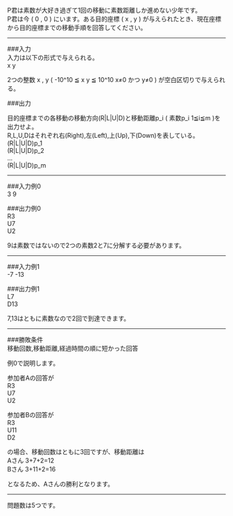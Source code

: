 P君は素数が大好き過ぎて1回の移動に素数距離しか進めない少年です。  
P君は今 ( 0 , 0 ) にいます。ある目的座標 ( x , y ) が与えられたとき、現在座標から目的座標までの移動手順を回答してください。 

------------------------------------------------------------------
###入力  
入力は以下の形式で与えられる。  
x y

2つの整数 x , y ( -10^10 ≦ x  y ≦ 10^10 x≠0 かつ y≠0 ) が空白区切りで与えられる。


###出力

目的座標までの各移動の移動方向(R|L|U|D)と移動距離p_i ( 素数p_i 1≦i≦m )を出力せよ。  
R,L,U,Dはそれぞれ右(Right),左(Left),上(Up),下(Down)を表している。  
(R|L|U|D)p_1  
(R|L|U|D)p_2  
...  
(R|L|U|D)p_m  

------------------------------------------------------------------

###入力例0  
3 9

###出力例0  
R3  
U7  
U2  

9は素数ではないので2つの素数2と7に分解する必要があります。  

------------------------------------------------------------------

###入力例1  
-7 -13  

###出力例1  
L7  
D13  

7,13はともに素数なので2回で到達できます。  

------------------------------------------------------------------

###勝敗条件  
移動回数,移動距離,経過時間の順に短かった回答  

例0で説明します。  

参加者Aの回答が  
R3  
U7  
U2  

参加者Bの回答が  
R3  
U11  
D2  

の場合、移動回数はともに3回ですが、移動距離は  
Aさん 3+7+2=12  
Bさん 3+11+2=16  

となるため、Aさんの勝利となります。  

-------------------------------------------------------------------
問題数は5つです。
